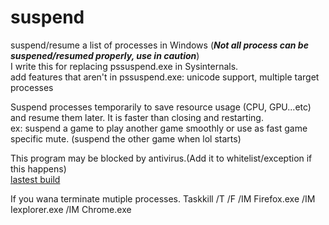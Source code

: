 # suspend
suspend/resume a list of processes in Windows (***Not all process can be suspened/resumed properly, use in caution***)  
I write this for replacing pssuspend.exe in Sysinternals.  
add features that aren't in pssuspend.exe: unicode support, multiple target processes  
  
Suspend processes temporarily to save resource usage (CPU, GPU...etc) and resume them later. It is faster than closing and restarting.  
ex: suspend a game to play another game smoothly or use as fast game specific mute. (suspend the other game when lol starts)  

This program may be blocked by antivirus.(Add it to whitelist/exception if this happens)  
[lastest build](https://github.com/craftwar/suspend/releases/tag/git)


If you wana terminate mutiple processes.
Taskkill /T /F /IM Firefox.exe /IM Iexplorer.exe /IM Chrome.exe

